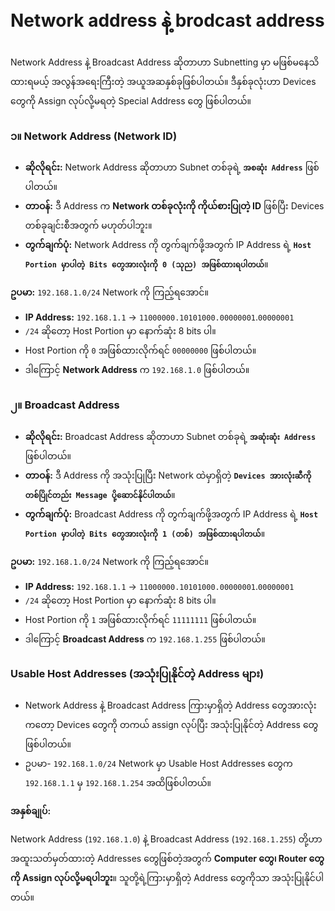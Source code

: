 # Network address နဲ့ brodcast address

Network Address နဲ့ Broadcast Address ဆိုတာဟာ Subnetting မှာ မဖြစ်မနေသိထားရမယ့် အလွန်အရေးကြီးတဲ့ အယူအဆနှစ်ခုဖြစ်ပါတယ်။ ဒီနှစ်ခုလုံးဟာ Devices တွေကို Assign လုပ်လို့မရတဲ့ Special Address တွေ ဖြစ်ပါတယ်။

### **၁။ Network Address (Network ID)**

- **ဆိုလိုရင်း:** Network Address ဆိုတာဟာ Subnet တစ်ခုရဲ့ **`အစဆုံး Address`** ဖြစ်ပါတယ်။
- **တာဝန်:** ဒီ Address က **Network တစ်ခုလုံးကို ကိုယ်စားပြုတဲ့ ID** ဖြစ်ပြီး Devices တစ်ခုချင်းစီအတွက် မဟုတ်ပါဘူး။
- **တွက်ချက်ပုံ:** Network Address ကို တွက်ချက်ဖို့အတွက် IP Address ရဲ့ **`Host Portion မှာပါတဲ့ Bits တွေအားလုံးကို 0 (သုည) အဖြစ်ထားရပါတယ်`**။

**ဥပမာ:** `192.168.1.0/24` Network ကို ကြည့်ရအောင်။

- **IP Address:** `192.168.1.1` -> `11000000.10101000.00000001`.`00000001`
- `/24` ဆိုတော့ Host Portion မှာ နောက်ဆုံး 8 bits ပါ။
- Host Portion ကို `0` အဖြစ်ထားလိုက်ရင် `00000000` ဖြစ်ပါတယ်။
- ဒါကြောင့် **Network Address** က `192.168.1.0` ဖြစ်ပါတယ်။

### **၂။ Broadcast Address**

- **ဆိုလိုရင်း:** Broadcast Address ဆိုတာဟာ Subnet တစ်ခုရဲ့ **`အဆုံးဆုံး Address`** ဖြစ်ပါတယ်။
- **တာဝန်:** ဒီ Address ကို အသုံးပြုပြီး Network ထဲမှာရှိတဲ့ **`Devices အားလုံးဆီကို တစ်ပြိုင်တည်း Message ပို့ဆောင်နိုင်ပါတယ်`**။
- **တွက်ချက်ပုံ:** Broadcast Address ကို တွက်ချက်ဖို့အတွက် IP Address ရဲ့ **`Host Portion မှာပါတဲ့ Bits တွေအားလုံးကို 1 (တစ်) အဖြစ်ထားရပါတယ်`**။

**ဥပမာ:** `192.168.1.0/24` Network ကို ကြည့်ရအောင်။

- **IP Address:** `192.168.1.1` -> `11000000.10101000.00000001`.`00000001`
- `/24` ဆိုတော့ Host Portion မှာ နောက်ဆုံး 8 bits ပါ။
- Host Portion ကို `1` အဖြစ်ထားလိုက်ရင် `11111111` ဖြစ်ပါတယ်။
- ဒါကြောင့် **Broadcast Address** က `192.168.1.255` ဖြစ်ပါတယ်။

### **Usable Host Addresses (အသုံးပြုနိုင်တဲ့ Address များ)**

- Network Address နဲ့ Broadcast Address ကြားမှာရှိတဲ့ Address တွေအားလုံးကတော့ Devices တွေကို တကယ် assign လုပ်ပြီး အသုံးပြုနိုင်တဲ့ Address တွေဖြစ်ပါတယ်။
- ဥပမာ- `192.168.1.0/24` Network မှာ Usable Host Addresses တွေက `192.168.1.1` မှ `192.168.1.254` အထိဖြစ်ပါတယ်။

**အနှစ်ချုပ်:**

Network Address (`192.168.1.0`) နဲ့ Broadcast Address (`192.168.1.255`) တို့ဟာ အထူးသတ်မှတ်ထားတဲ့ Addresses တွေဖြစ်တဲ့အတွက် **Computer တွေ၊ Router တွေကို Assign လုပ်လို့မရပါဘူး**။ သူတို့ရဲ့ကြားမှာရှိတဲ့ Address တွေကိုသာ အသုံးပြုနိုင်ပါတယ်။
